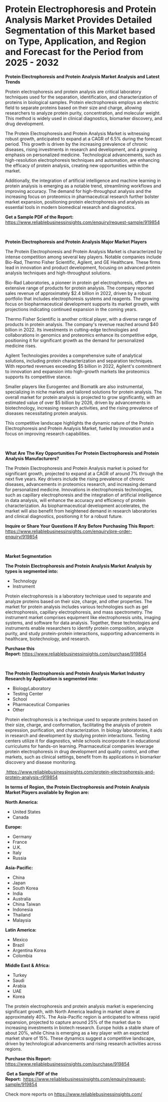 <p><h1>Protein Electrophoresis and Protein Analysis Market Provides Detailed Segmentation of this Market based on Type, Application, and Region and Forecast for the Period from 2025 - 2032</h1></p><p><strong>Protein Electrophoresis and Protein Analysis Market Analysis and Latest Trends</strong></p>
<p><p>Protein electrophoresis and protein analysis are critical laboratory techniques used for the separation, identification, and characterization of proteins in biological samples. Protein electrophoresis employs an electric field to separate proteins based on their size and charge, allowing researchers to analyze protein purity, concentration, and molecular weight. This method is widely used in clinical diagnostics, biomarker discovery, and drug development.</p><p>The Protein Electrophoresis and Protein Analysis Market is witnessing robust growth, anticipated to expand at a CAGR of 6.5% during the forecast period. This growth is driven by the increasing prevalence of chronic diseases, rising investments in research and development, and a growing emphasis on personalized medicine. Technological advancements, such as high-resolution electrophoresis techniques and automation, are enhancing the efficacy of protein analysis, creating new opportunities within the market.</p><p>Additionally, the integration of artificial intelligence and machine learning in protein analysis is emerging as a notable trend, streamlining workflows and improving accuracy. The demand for high-throughput analysis and the increasing focus on proteomics in pharmaceutical research further bolster market expansion, positioning protein electrophoresis and analysis as essential tools in modern biomedical research and diagnostics.</p></p>
<p><strong>Get a Sample PDF of the Report:&nbsp;</strong> <a href="https://www.reliablebusinessinsights.com/enquiry/request-sample/919854?utm_campaign=3213&utm_medium=2&utm_source=Github&utm_content=ia&utm_term=07032025&utm_id=protein-electrophoresis-and-protein-analysis">https://www.reliablebusinessinsights.com/enquiry/request-sample/919854</a></p>
<p>&nbsp;</p>
<p><strong>Protein Electrophoresis and Protein Analysis Major Market Players</strong></p>
<p><p>The Protein Electrophoresis and Protein Analysis Market is characterized by intense competition among several key players. Notable companies include Bio-Rad, Thermo Fisher Scientific, Agilent, and GE Healthcare. These firms lead in innovation and product development, focusing on advanced protein analysis techniques and high-throughput solutions.</p><p>Bio-Rad Laboratories, a pioneer in protein gel electrophoresis, offers an extensive range of products for protein analysis. The company reported sales revenue of approximately $2.4 billion in 2022, driven by a robust portfolio that includes electrophoresis systems and reagents. The growing focus on biopharmaceutical development supports its market growth, with projections indicating continued expansion in the coming years.</p><p>Thermo Fisher Scientific is another critical player, with a diverse range of products in protein analysis. The company's revenue reached around $40 billion in 2022. Its investments in cutting-edge technologies and collaborations in genomics and proteomics enhance its competitive edge, positioning it for significant growth as the demand for personalized medicine rises.</p><p>Agilent Technologies provides a comprehensive suite of analytical solutions, including protein characterization and separation techniques. With reported revenues exceeding $5 billion in 2022, Agilent's commitment to innovation and expansion into high-growth markets like proteomics supports its competitive stance.</p><p>Smaller players like Eurogentec and Biomatik are also instrumental, specializing in niche markets and tailored solutions for protein analysis. The overall market for protein analysis is projected to grow significantly, with an estimated value of over $5 billion by 2026, driven by advancements in biotechnology, increasing research activities, and the rising prevalence of diseases necessitating protein analysis.</p><p>This competitive landscape highlights the dynamic nature of the Protein Electrophoresis and Protein Analysis Market, fueled by innovation and a focus on improving research capabilities.</p></p>
<p>&nbsp;</p>
<p><strong>What Are The Key Opportunities For Protein Electrophoresis and Protein Analysis Manufacturers?</strong></p>
<p><p>The Protein Electrophoresis and Protein Analysis market is poised for significant growth, projected to expand at a CAGR of around 7% through the next five years. Key drivers include the rising prevalence of chronic diseases, advancements in proteomics research, and increasing demand for personalized medicine. Innovations in electrophoresis technologies, such as capillary electrophoresis and the integration of artificial intelligence in data analysis, will enhance the accuracy and efficiency of protein characterization. As biopharmaceutical development accelerates, the market will also benefit from heightened demand in research laboratories and clinical diagnostics, positioning it for a robust future.</p></p>
<p><strong>Inquire or Share Your Questions If Any Before Purchasing This Report:</strong> <a href="https://www.reliablebusinessinsights.com/enquiry/pre-order-enquiry/919854?utm_campaign=3213&utm_medium=2&utm_source=Github&utm_content=ia&utm_term=07032025&utm_id=protein-electrophoresis-and-protein-analysis">https://www.reliablebusinessinsights.com/enquiry/pre-order-enquiry/919854</a></p>
<p>&nbsp;</p>
<p><strong>Market Segmentation</strong></p>
<p><strong>The Protein Electrophoresis and Protein Analysis Market Analysis by types is segmented into:</strong></p>
<p><ul><li>Technology</li><li>Instrument</li></ul></p>
<p><p>Protein electrophoresis is a laboratory technique used to separate and analyze proteins based on their size, charge, and other properties. The market for protein analysis includes various technologies such as gel electrophoresis, capillary electrophoresis, and mass spectrometry. The instrument market comprises equipment like electrophoresis units, imaging systems, and software for data analysis. Together, these technologies and instruments enable researchers to identify protein composition, analyze purity, and study protein-protein interactions, supporting advancements in healthcare, biotechnology, and research.</p></p>
<p><strong>Purchase this Report:&nbsp;</strong><a href="https://www.reliablebusinessinsights.com/purchase/919854?utm_campaign=3213&utm_medium=2&utm_source=Github&utm_content=ia&utm_term=07032025&utm_id=protein-electrophoresis-and-protein-analysis">https://www.reliablebusinessinsights.com/purchase/919854</a></p>
<p>&nbsp;</p>
<p><strong>The Protein Electrophoresis and Protein Analysis Market Industry Research by Application is segmented into:</strong></p>
<p><ul><li>BiologyLaboratory</li><li>Testing Center</li><li>School</li><li>Pharmaceutical Companies</li><li>Other</li></ul></p>
<p><p>Protein electrophoresis is a technique used to separate proteins based on their size, charge, and conformation, facilitating the analysis of protein expression, purification, and characterization. In biology laboratories, it aids in research and development by studying protein interactions. Testing centers utilize it for diagnostics, while schools incorporate it in educational curriculums for hands-on learning. Pharmaceutical companies leverage protein electrophoresis in drug development and quality control, and other markets, such as clinical settings, benefit from its applications in biomarker discovery and disease monitoring.</p></p>
<p><a href="https://www.reliablebusinessinsights.com/protein-electrophoresis-and-protein-analysis-r919854?utm_campaign=3213&utm_medium=2&utm_source=Github&utm_content=ia&utm_term=07032025&utm_id=protein-electrophoresis-and-protein-analysis">&nbsp;https://www.reliablebusinessinsights.com/protein-electrophoresis-and-protein-analysis-r919854</a></p>
<p><strong>In terms of Region, the Protein Electrophoresis and Protein Analysis Market Players available by Region are:</strong></p>
<p>
    <p> <strong> North America: </strong>
        <ul>
            <li>United States</li>
            <li>Canada</li>
        </ul>
        </p> 
    <p> <strong> Europe: </strong>
        <ul>
            <li>Germany</li>
            <li>France</li>
            <li>U.K.</li>
            <li>Italy</li>
            <li>Russia</li>
        </ul>
        </p> 
    <p> <strong> Asia-Pacific: </strong>
        <ul>
            <li>China</li>
            <li>Japan</li>
            <li>South Korea</li>
            <li>India</li>
            <li>Australia</li>
            <li>China Taiwan</li>
            <li>Indonesia</li>
            <li>Thailand</li>
            <li>Malaysia</li>
        </ul>
        </p> 
    <p> <strong> Latin America: </strong>
        <ul>
            <li>Mexico</li>
            <li>Brazil</li>
            <li>Argentina Korea</li>
            <li>Colombia</li>
        </ul>
        </p> 
    <p> <strong> Middle East & Africa: </strong>
        <ul>
            <li>Turkey</li>
            <li>Saudi</li>
            <li>Arabia</li>
            <li>UAE</li>
            <li>Korea</li>
        </ul>
    </p>
    </p>
<p><p>The protein electrophoresis and protein analysis market is experiencing significant growth, with North America leading in market share at approximately 40%. The Asia-Pacific region is anticipated to witness rapid expansion, projected to capture around 25% of the market due to increasing investments in biotech research. Europe holds a stable share of about 20%, while China is emerging as a key player with an expected market share of 15%. These dynamics suggest a competitive landscape, driven by technological advancements and rising research activities across regions.</p></p>
<p><strong>Purchase this Report: </strong><a href="https://www.reliablebusinessinsights.com/purchase/919854?utm_campaign=3213&utm_medium=2&utm_source=Github&utm_content=ia&utm_term=07032025&utm_id=protein-electrophoresis-and-protein-analysis">https://www.reliablebusinessinsights.com/purchase/919854</a></p>
<p>&nbsp;<strong>Get a Sample PDF of the Report:&nbsp;&nbsp;</strong><a href="https://www.reliablebusinessinsights.com/enquiry/request-sample/919854?utm_campaign=3213&utm_medium=2&utm_source=Github&utm_content=ia&utm_term=07032025&utm_id=protein-electrophoresis-and-protein-analysis">https://www.reliablebusinessinsights.com/enquiry/request-sample/919854</a></p>
<p><strong></strong></p>
<p>Check more reports on <a href="https://www.reliablebusinessinsights.com/?utm_campaign=3213&utm_medium=2&utm_source=Github&utm_content=ia&utm_term=07032025&utm_id=protein-electrophoresis-and-protein-analysis">https://www.reliablebusinessinsights.com/</a></p>